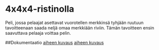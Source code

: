 # 4x4x4-ristinolla

Peli, jossa pelaajat asettavat vuorotellen merkkinsä tyhjään ruutuun tavoitteenaan saada neljä omaa merkkiään riviin. Tämän tavoitteen ensin saavuttava pelaaja voittaa pelin.

##Dokumentaatio
[aiheen kuvaus](dokumentaatio/aiheenKuvausJaRakenne.md)
[aiheen kuvaus](dokumentaatio/tuntikirjanpito.md)
